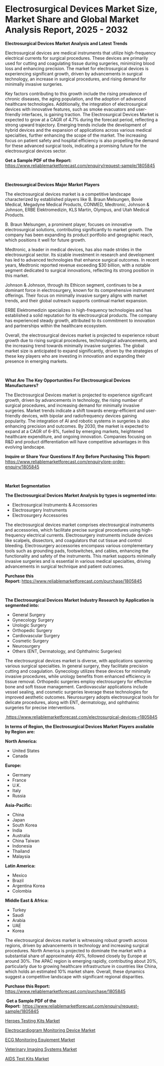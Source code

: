 <p><h1>Electrosurgical Devices Market Size, Market Share and Global Market Analysis Report, 2025 - 2032</h1></p><p><strong>Electrosurgical Devices Market Analysis and Latest Trends</strong></p>
<p><p>Electrosurgical devices are medical instruments that utilize high-frequency electrical currents for surgical procedures. These devices are primarily used for cutting and coagulating tissue during surgeries, minimizing blood loss and enhancing precision. The market for electrosurgical devices is experiencing significant growth, driven by advancements in surgical technology, an increase in surgical procedures, and rising demand for minimally invasive surgeries.</p><p>Key factors contributing to this growth include the rising prevalence of chronic diseases, the aging population, and the adoption of advanced healthcare technologies. Additionally, the integration of electrosurgical devices with innovative features, such as smoke evacuators and user-friendly interfaces, is gaining traction. The Electrosurgical Devices Market is expected to grow at a CAGR of 4.7% during the forecast period, reflecting a strong upward trajectory. Emerging trends include the development of hybrid devices and the expansion of applications across various medical specialties, further enhancing the scope of the market. The increasing focus on patient safety and hospital efficiency is also propelling the demand for these advanced surgical tools, indicating a promising future for the electrosurgical devices sector.</p></p>
<p><strong>Get a Sample PDF of the Report:&nbsp;</strong> <a href="https://www.reliablemarketforecast.com/enquiry/request-sample/1805845?utm_campaign=2038&utm_medium=2&utm_source=Github&utm_content=ia&utm_term=03032025&utm_id=electrosurgical-devices">https://www.reliablemarketforecast.com/enquiry/request-sample/1805845</a></p>
<p>&nbsp;</p>
<p><strong>Electrosurgical Devices Major Market Players</strong></p>
<p><p>The electrosurgical devices market is a competitive landscape characterized by established players like B. Braun Melsungen, Bovie Medical, Megadyne Medical Products, CONMED, Medtronic, Johnson & Johnson, ERBE Elektromedizin, KLS Martin, Olympus, and Utah Medical Products. </p><p>B. Braun Melsungen, a prominent player, focuses on innovative electrosurgical solutions, contributing significantly to market growth. The company has been expanding its product portfolio and geographic reach, which positions it well for future growth. </p><p>Medtronic, a leader in medical devices, has also made strides in the electrosurgical sector. Its sizable investment in research and development has led to advanced technologies that enhance surgical outcomes. In recent years, Medtronic reported revenue exceeding $30 billion, with a notable segment dedicated to surgical innovations, reflecting its strong position in this market.</p><p>Johnson & Johnson, through its Ethicon segment, continues to be a dominant force in electrosurgery, known for its comprehensive instrument offerings. Their focus on minimally invasive surgery aligns with market trends, and their global outreach supports continual market expansion.</p><p>ERBE Elektromedizin specializes in high-frequency technologies and has established a solid reputation for its electrosurgical products. The company has experienced steady growth, attributed to its commitment to innovation and partnerships within the healthcare ecosystem.</p><p>Overall, the electrosurgical devices market is projected to experience robust growth due to rising surgical procedures, technological advancements, and the increasing trend towards minimally invasive surgeries. The global market size is anticipated to expand significantly, driven by the strategies of these key players who are investing in innovation and expanding their presence in emerging markets.</p></p>
<p>&nbsp;</p>
<p><strong>What Are The Key Opportunities For Electrosurgical Devices Manufacturers?</strong></p>
<p><p>The Electrosurgical Devices market is projected to experience significant growth, driven by advancements in technology, the rising number of surgical procedures, and increasing demand for minimally invasive surgeries. Market trends indicate a shift towards energy-efficient and user-friendly devices, with bipolar and radiofrequency devices gaining popularity. The integration of AI and robotic systems in surgeries is also enhancing precision and outcomes. By 2030, the market is expected to expand at a CAGR of 6-8%, fueled by emerging markets, heightened healthcare expenditure, and ongoing innovation. Companies focusing on R&D and product differentiation will have competitive advantages in this evolving landscape.</p></p>
<p><strong>Inquire or Share Your Questions If Any Before Purchasing This Report:</strong> <a href="https://www.reliablemarketforecast.com/enquiry/pre-order-enquiry/1805845?utm_campaign=2038&utm_medium=2&utm_source=Github&utm_content=ia&utm_term=03032025&utm_id=electrosurgical-devices">https://www.reliablemarketforecast.com/enquiry/pre-order-enquiry/1805845</a></p>
<p>&nbsp;</p>
<p><strong>Market Segmentation</strong></p>
<p><strong>The Electrosurgical Devices Market Analysis by types is segmented into:</strong></p>
<p><ul><li>Electrosurgical Instruments & Accessories</li><li>Electrosurgery Instruments</li><li>Electrosurgery Accessories</li></ul></p>
<p><p>The electrosurgical devices market comprises electrosurgical instruments and accessories, which facilitate precise surgical procedures using high-frequency electrical currents. Electrosurgery instruments include devices like scalpels, dissectors, and coagulators that cut tissue and control bleeding. Electrosurgery accessories encompass various complementary tools such as grounding pads, footswitches, and cables, enhancing the functionality and safety of the instruments. This market supports minimally invasive surgeries and is essential in various medical specialties, driving advancements in surgical technique and patient outcomes.</p></p>
<p><strong>Purchase this Report:&nbsp;</strong><a href="https://www.reliablemarketforecast.com/purchase/1805845?utm_campaign=2038&utm_medium=2&utm_source=Github&utm_content=ia&utm_term=03032025&utm_id=electrosurgical-devices">https://www.reliablemarketforecast.com/purchase/1805845</a></p>
<p>&nbsp;</p>
<p><strong>The Electrosurgical Devices Market Industry Research by Application is segmented into:</strong></p>
<p><ul><li>General Surgery</li><li>Gynecology Surgery</li><li>Urologic Surgery</li><li>Orthopedic Surgery</li><li>Cardiovascular Surgery</li><li>Cosmetic Surgery</li><li>Neurosurgery</li><li>Others (ENT, Dermatology, and Ophthalmic Surgeries)</li></ul></p>
<p><p>The electrosurgical devices market is diverse, with applications spanning various surgical specialties. In general surgery, they facilitate precision cutting and coagulation. Gynecology utilizes these devices for minimally invasive procedures, while urology benefits from enhanced efficiency in tissue removal. Orthopedic surgeries employ electrosurgery for effective bone and soft tissue management. Cardiovascular applications include vessel sealing, and cosmetic surgeries leverage these technologies for improved aesthetic outcomes. Neurosurgery adopts electrosurgical tools for delicate procedures, along with ENT, dermatology, and ophthalmic surgeries for precise interventions.</p></p>
<p><a href="https://www.reliablemarketforecast.com/electrosurgical-devices-r1805845?utm_campaign=2038&utm_medium=2&utm_source=Github&utm_content=ia&utm_term=03032025&utm_id=electrosurgical-devices">&nbsp;https://www.reliablemarketforecast.com/electrosurgical-devices-r1805845</a></p>
<p><strong>In terms of Region, the Electrosurgical Devices Market Players available by Region are:</strong></p>
<p>
    <p> <strong> North America: </strong>
        <ul>
            <li>United States</li>
            <li>Canada</li>
        </ul>
        </p> 
    <p> <strong> Europe: </strong>
        <ul>
            <li>Germany</li>
            <li>France</li>
            <li>U.K.</li>
            <li>Italy</li>
            <li>Russia</li>
        </ul>
        </p> 
    <p> <strong> Asia-Pacific: </strong>
        <ul>
            <li>China</li>
            <li>Japan</li>
            <li>South Korea</li>
            <li>India</li>
            <li>Australia</li>
            <li>China Taiwan</li>
            <li>Indonesia</li>
            <li>Thailand</li>
            <li>Malaysia</li>
        </ul>
        </p> 
    <p> <strong> Latin America: </strong>
        <ul>
            <li>Mexico</li>
            <li>Brazil</li>
            <li>Argentina Korea</li>
            <li>Colombia</li>
        </ul>
        </p> 
    <p> <strong> Middle East & Africa: </strong>
        <ul>
            <li>Turkey</li>
            <li>Saudi</li>
            <li>Arabia</li>
            <li>UAE</li>
            <li>Korea</li>
        </ul>
    </p>
    </p>
<p><p>The electrosurgical devices market is witnessing robust growth across regions, driven by advancements in technology and increasing surgical procedures. North America is projected to dominate the market with a substantial share of approximately 40%, followed closely by Europe at around 30%. The APAC region is emerging rapidly, contributing about 20%, particularly due to growing healthcare infrastructure in countries like China, which holds an estimated 10% market share. Overall, these dynamics suggest a competitive landscape with significant regional disparities.</p></p>
<p><strong>Purchase this Report: </strong><a href="https://www.reliablemarketforecast.com/purchase/1805845?utm_campaign=2038&utm_medium=2&utm_source=Github&utm_content=ia&utm_term=03032025&utm_id=electrosurgical-devices">https://www.reliablemarketforecast.com/purchase/1805845</a></p>
<p>&nbsp;<strong>Get a Sample PDF of the Report:&nbsp;&nbsp;</strong><a href="https://www.reliablemarketforecast.com/enquiry/request-sample/1805845?utm_campaign=2038&utm_medium=2&utm_source=Github&utm_content=ia&utm_term=03032025&utm_id=electrosurgical-devices">https://www.reliablemarketforecast.com/enquiry/request-sample/1805845</a></p>
<p><strong></strong></p>
<p><p><a href="https://github.com/ghimergela93/Market-Research-Report-List-1/blob/main/herpes-testing-kits-market.md?utm_campaign=2038&utm_medium=2&utm_source=Github&utm_content=ia&utm_term=03032025&utm_id=electrosurgical-devices">Herpes Testing Kits Market</a></p><p><a href="https://github.com/azetehhasle/Market-Research-Report-List-1/blob/main/electrocardiogram-monitoring-device-market.md?utm_campaign=2038&utm_medium=2&utm_source=Github&utm_content=ia&utm_term=03032025&utm_id=electrosurgical-devices">Electrocardiogram Monitoring Device Market</a></p><p><a href="https://github.com/knipsfilip8f/Market-Research-Report-List-1/blob/main/ecg-monitoring-equipment-market.md?utm_campaign=2038&utm_medium=2&utm_source=Github&utm_content=ia&utm_term=03032025&utm_id=electrosurgical-devices">ECG Monitoring Equipment Market</a></p><p><a href="https://github.com/ogbadujonito22/Market-Research-Report-List-1/blob/main/veterinary-imaging-systems-market.md?utm_campaign=2038&utm_medium=2&utm_source=Github&utm_content=ia&utm_term=03032025&utm_id=electrosurgical-devices">Veterinary Imaging Systems Market</a></p><p><a href="https://github.com/dovbusmrking/Market-Research-Report-List-1/blob/main/aids-test-kits-market.md?utm_campaign=2038&utm_medium=2&utm_source=Github&utm_content=ia&utm_term=03032025&utm_id=electrosurgical-devices">AIDS Test Kits Market</a></p></p>